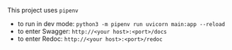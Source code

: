This project uses `pipenv`

- to run in dev mode: `python3 -m pipenv run uvicorn main:app --reload`
- to enter Swagger: `http://<your host>:<port>/docs`
- to enter Redoc: `http://<your host>:<port>/redoc`
